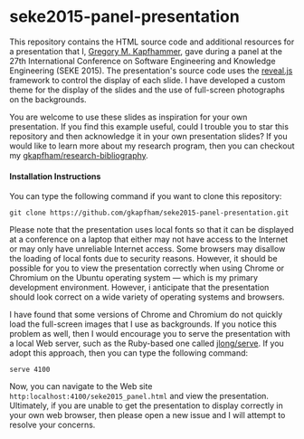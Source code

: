 # seke2015-panel-presentation

This repository contains the HTML source code and additional resources for a presentation that I, [Gregory M.
Kapfhammer](http://www.cs.allegheny.edu/sites/gkapfham), gave during a panel at the 27th International Conference
on Software Engineering and Knowledge Engineering (SEKE 2015). The presentation's source code uses the
[reveal.js](https://github.com/hakimel/reveal.js/) framework to control the display of each slide. I have developed a
custom theme for the display of the slides and the use of full-screen photographs on the backgrounds.

You are welcome to use these slides as inspiration for your own presentation. If you find this example useful, could I
trouble you to star this repository and then acknowledge it in your own presentation slides? If you would like to learn
more about my research program, then you can checkout my
[gkapfham/research-bibliography](https://github.com/gkapfham/research-bibliography).

#### Installation Instructions

You can type the following command if you want to clone this repository:

```shell
git clone https://github.com/gkapfham/seke2015-panel-presentation.git
```
Please note that the presentation uses local fonts so that it can be displayed at a conference on a laptop that either
may not have access to the Internet or may only have unreliable Internet access. Some browsers may disallow the loading
of local fonts due to security reasons. However, it should be possible for you to view the presentation correctly when
using Chrome or Chromium on the Ubuntu operating system &mdash; which is my primary development environment. However, i
anticipate that the presentation should look correct on a wide variety of operating systems and browsers.

I have found that some versions of Chrome and Chromium do not quickly load the full-screen images that I use as
backgrounds. If you notice this problem as well, then I would encourage you to serve the presentation with a local Web
server, such as the Ruby-based one called [jlong/serve](https://github.com/jlong/serve). If you adopt this approach,
then you can type the following command:

```shell
serve 4100
```

Now, you can navigate to the Web site `http:localhost:4100/seke2015_panel.html` and view the presentation.  Ultimately,
if you are unable to get the presentation to display correctly in your own web browser, then please open a new issue and
I will attempt to resolve your concerns.
